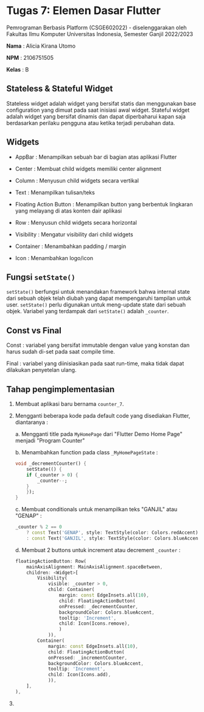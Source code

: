 # Tugas 7: Elemen Dasar Flutter

Pemrograman Berbasis Platform (CSGE602022) - diselenggarakan oleh Fakultas Ilmu Komputer Universitas Indonesia, Semester Ganjil 2022/2023

**Nama**  : Alicia Kirana Utomo

**NPM**   : 2106751505

**Kelas** : B

## Stateless & Stateful Widget

Stateless widget adalah widget yang bersifat statis dan menggunakan base configuration yang dimuat pada saat inisiasi awal widget. Stateful widget adalah widget yang bersifat dinamis dan dapat diperbaharui kapan saja berdasarkan perilaku pengguna atau ketika terjadi perubahan data.

## Widgets

- AppBar                    : Menampilkan sebuah bar di bagian atas aplikasi Flutter

- Center                    : Membuat child widgets memiliki center alignment

- Column                    : Menyusun child widgets secara vertikal

- Text                      : Menampilkan tulisan/teks

- Floating Action Button    : Menampilkan button yang berbentuk lingkaran yang melayang di atas konten dair aplikasi

- Row                       : Menyusun child widgets secara horizontal

- Visibility                : Mengatur visibility dari child widgets

- Container                 : Menambahkan padding / margin

- Icon                      : Menambahkan logo/icon

## Fungsi `setState()`

`setState()` berfungsi untuk menandakan framework bahwa internal state dari sebuah objek telah diubah yang dapat mempengaruhi tampilan untuk user. `setState()` perlu digunakan untuk meng-update state dari sebuah objek. Variabel yang terdampak dari `setState()` adalah `_counter`.

## Const vs Final

Const   : variabel yang bersifat immutable dengan value yang konstan dan harus sudah di-set pada saat compile time.

Final   : variabel yang diinisiasikan pada saat run-time, maka tidak dapat dilakukan penyetelan ulang.

## Tahap pengimplementasian

1. Membuat aplikasi baru bernama `counter_7`.

2. Mengganti beberapa kode pada default code yang disediakan Flutter, diantaranya :

    a. Mengganti title pada `MyHomePage` dari "Flutter Demo Home Page" menjadi "Program Counter"

    b. Menambahkan function pada class `_MyHomePageState` :

    ```dart
    void _decrementCounter() {
        setState(() {
        if (_counter > 0) {
            _counter--;
        }
        });
    }
    ```

    c. Membuat conditionals untuk menampilkan teks "GANJIL" atau "GENAP" :

    ```dart
    _counter % 2 == 0
        ? const Text('GENAP', style: TextStyle(color: Colors.redAccent))
        : const Text('GANJIL', style: TextStyle(color: Colors.blueAccent)),
    ```

    d. Membuat 2 buttons untuk increment atau decrement `_counter` :

    ```dart
    floatingActionButton: Row(
        mainAxisAlignment: MainAxisAlignment.spaceBetween,
        children: <Widget>[
            Visibility(
                visible: _counter > 0,
                child: Container(
                    margin: const EdgeInsets.all(10),
                    child: FloatingActionButton(
                    onPressed: _decrementCounter,
                    backgroundColor: Colors.blueAccent,
                    tooltip: 'Increment',
                    child: Icon(Icons.remove),
                    )
                )),
            Container(
                margin: const EdgeInsets.all(10),
                child: FloatingActionButton(
                onPressed: _incrementCounter,
                backgroundColor: Colors.blueAccent,
                tooltip: 'Increment',
                child: Icon(Icons.add),
                )),
        ],
    ),
    ```
3. 
